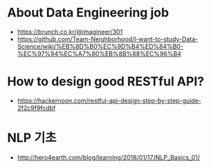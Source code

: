 # About Data Engineering job
* https://brunch.co.kr/@imagineer/301
* https://github.com/Team-Neighborhood/I-want-to-study-Data-Science/wiki/%EB%8D%B0%EC%9D%B4%ED%84%B0-%EC%97%94%EC%A7%80%EB%8B%88%EC%96%B4

# How to design good RESTful API?
* https://hackernoon.com/restful-api-design-step-by-step-guide-2f2c9f9fcdbf

# NLP 기초
* http://hero4earth.com/blog/learning/2018/01/17/NLP_Basics_01/


